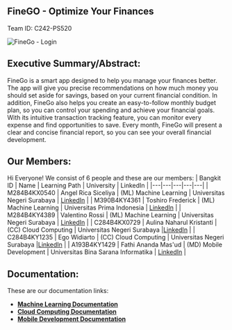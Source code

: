 ## FineGO - Optimize Your Finances

Team ID: C242-PS520

![FineGo - Login](https://github.com/user-attachments/assets/eff64d7d-2d06-4f5e-a5b2-1c65cea3833f)

## Executive Summary/Abstract:

FineGo is a smart app designed to help you manage your finances better. The app will give you precise recommendations on how much money you should set aside for savings, based on your current financial condition. In addition, FineGo also helps you create an easy-to-follow monthly budget plan, so you can control your spending and achieve your financial goals. With its intuitive transaction tracking feature, you can monitor every expense and find opportunities to save. Every month, FineGo will present a clear and concise financial report, so you can see your overall financial development.

## Our Members:

Hi Everyone! We consist of 6 people and these are our members:
| Bangkit ID | Name | Learning Path | University | LinkedIn |
|---|---|---|---|---|
| M284B4KX0540 | Angel Rica Siceliya | (ML) Machine Learning | Universitas Negeri Surabaya | [LinkedIn](https://www.linkedin.com/in/angelricasiceliya) |
| M390B4KY4361 | Toshiro Frederick | (ML) Machine Learning | Universitas Prima Indonesia | [LinkedIn](https://www.linkedin.com/in/toshirofrederick) |
| M284B4KY4389 | Valentino Rossi | (ML) Machine Learning | Universitas Negeri Surabaya | [LinkedIn](https://www.linkedin.com/in/valentinorossi) |
| C284B4KX0729 | Aulina Naharul Kristanti | (CC) Cloud Computing | Universitas Negeri Surabaya |[LinkedIn](https://www.linkedin.com/in/aulinanaharul) |
| C284B4KY1235 | Ego Widiarto | (CC) Cloud Computing | Universitas Negeri Surabaya |[LinkedIn](https://www.linkedin.com/in/ego-widiarto-4894a3230) |
| A193B4KY1429 | Fathi Ananda Mas'ud | (MD) Mobile Development | Universitas Bina Sarana Informatika | [LinkedIn](https://www.linkedin.com/in/fathi-ananda-masud) |

## Documentation:

These are our documentation links:

* **[Machine Learning Documentation](https://github.com/FineGo-Team/Machine-Learning.git)**
* **[Cloud Computing Documentation](https://github.com/FineGo-Team/Cloud-Computing.git)**
* **[Mobile Development Documentation](https://github.com/FineGo-Team/Mobile-Development.git)**
